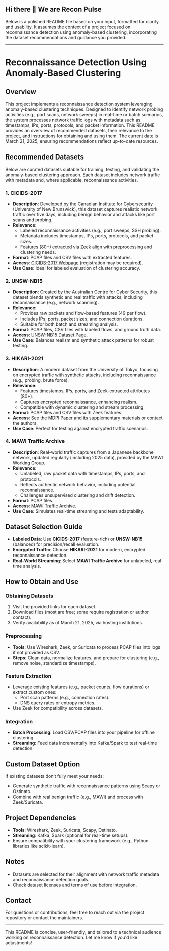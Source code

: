 ## Hi there 👋 We are Recon Pulse

Below is a polished README file based on your input, formatted for clarity and usability. It assumes the context of a project focused on reconnaissance detection using anomaly-based clustering, incorporating the dataset recommendations and guidance you provided.

---

# Reconnaissance Detection Using Anomaly-Based Clustering

## Overview
This project implements a reconnaissance detection system leveraging anomaly-based clustering techniques. Designed to identify network probing activities (e.g., port scans, network sweeps) in real-time or batch scenarios, the system processes network traffic logs with metadata such as timestamps, IPs, ports, protocols, and packet information. This README provides an overview of recommended datasets, their relevance to the project, and instructions for obtaining and using them. The current date is March 21, 2025, ensuring recommendations reflect up-to-date resources.

## Recommended Datasets
Below are curated datasets suitable for training, testing, and validating the anomaly-based clustering approach. Each dataset includes network traffic with metadata and, where applicable, reconnaissance activities.

### 1. CICIDS-2017
- **Description**: Developed by the Canadian Institute for Cybersecurity (University of New Brunswick), this dataset captures realistic network traffic over five days, including benign behavior and attacks like port scans and probing.
- **Relevance**: 
  - Labeled reconnaissance activities (e.g., port sweeps, SSH probing).
  - Metadata includes timestamps, IPs, ports, protocols, and packet sizes.
  - Features (80+) extracted via Zeek align with preprocessing and clustering needs.
- **Format**: PCAP files and CSV files with extracted features.
- **Access**: [CICIDS-2017 Webpage](https://www.unb.ca/cic/datasets/ids-2017.html) (registration may be required).
- **Use Case**: Ideal for labeled evaluation of clustering accuracy.

### 2. UNSW-NB15
- **Description**: Created by the Australian Centre for Cyber Security, this dataset blends synthetic and real traffic with attacks, including reconnaissance (e.g., network scanning).
- **Relevance**: 
  - Provides raw packets and flow-based features (49 per flow).
  - Includes IPs, ports, packet sizes, and connection durations.
  - Suitable for both batch and streaming analysis.
- **Format**: PCAP files, CSV files with labeled flows, and ground truth data.
- **Access**: [UNSW-NB15 Dataset Page](https://research.unsw.edu.au/projects/unsw-nb15-dataset).
- **Use Case**: Balances realism and synthetic attack patterns for robust testing.

### 3. HIKARI-2021
- **Description**: A modern dataset from the University of Tokyo, focusing on encrypted traffic with synthetic attacks, including reconnaissance (e.g., probing, brute force).
- **Relevance**: 
  - Features timestamps, IPs, ports, and Zeek-extracted attributes (80+).
  - Captures encrypted reconnaissance, enhancing realism.
  - Compatible with dynamic clustering and stream processing.
- **Format**: PCAP files and CSV files with Zeek features.
- **Access**: See the [MDPI Paper](https://www.mdpi.com/2076-3417/11/21/9945) and its supplementary materials or contact the authors.
- **Use Case**: Perfect for testing against encrypted traffic scenarios.

### 4. MAWI Traffic Archive
- **Description**: Real-world traffic captures from a Japanese backbone network, updated regularly (including 2025 data), provided by the MAWI Working Group.
- **Relevance**: 
  - Unlabeled, raw packet data with timestamps, IPs, ports, and protocols.
  - Reflects authentic network behavior, including potential reconnaissance.
  - Challenges unsupervised clustering and drift detection.
- **Format**: PCAP files.
- **Access**: [MAWI Traffic Archive](http://mawi.wide.ad.jp/mawi/).
- **Use Case**: Simulates real-time streaming and tests adaptability.

## Dataset Selection Guide
- **Labeled Data**: Use **CICIDS-2017** (feature-rich) or **UNSW-NB15** (balanced) for precision/recall evaluation.
- **Encrypted Traffic**: Choose **HIKARI-2021** for modern, encrypted reconnaissance detection.
- **Real-World Streaming**: Select **MAWI Traffic Archive** for unlabeled, real-time analysis.

## How to Obtain and Use
### Obtaining Datasets
1. Visit the provided links for each dataset.
2. Download files (most are free; some require registration or author contact).
3. Verify availability as of March 21, 2025, via hosting institutions.

### Preprocessing
- **Tools**: Use Wireshark, Zeek, or Suricata to process PCAP files into logs if not provided as CSV.
- **Steps**: Clean data, normalize features, and prepare for clustering (e.g., remove noise, standardize timestamps).

### Feature Extraction
- Leverage existing features (e.g., packet counts, flow durations) or extract custom ones:
  - Port scan patterns (e.g., connection rates).
  - DNS query rates or entropy metrics.
- Use Zeek for compatibility across datasets.

### Integration
- **Batch Processing**: Load CSV/PCAP files into your pipeline for offline clustering.
- **Streaming**: Feed data incrementally into Kafka/Spark to test real-time detection.

## Custom Dataset Option
If existing datasets don’t fully meet your needs:
- Generate synthetic traffic with reconnaissance patterns using Scapy or Ostinato.
- Combine with real benign traffic (e.g., MAWI) and process with Zeek/Suricata.

## Project Dependencies
- **Tools**: Wireshark, Zeek, Suricata, Scapy, Ostinato.
- **Streaming**: Kafka, Spark (optional for real-time setups).
- Ensure compatibility with your clustering framework (e.g., Python libraries like scikit-learn).

## Notes
- Datasets are selected for their alignment with network traffic metadata and reconnaissance detection goals.
- Check dataset licenses and terms of use before integration.

## Contact
For questions or contributions, feel free to reach out via the project repository or contact the maintainers.

---

This README is concise, user-friendly, and tailored to a technical audience working on reconnaissance detection. Let me know if you'd like adjustments!
<!--
**ReconPulse/ReconPulse** is a ✨ _special_ ✨ repository because its `README.md` (this file) appears on your GitHub profile.

Here are some ideas to get you started:

- 🔭 I’m currently working on ...
- 🌱 I’m currently learning ...
- 👯 I’m looking to collaborate on ...
- 🤔 I’m looking for help with ...
- 💬 Ask me about ...
- 📫 How to reach me: ...
- 😄 Pronouns: ...
- ⚡ Fun fact: ...
-->
